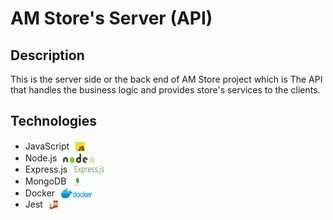 # AM Store's Server (API)

## Description

This is the server side or the back end of AM Store project which is The API that handles the business logic and provides store's services to the clients.

## Technologies

- JavaScript <img src="./icons_readme/javascript.svg" style="width: 15px;height: 15px; transform: translate(6px, 3px)">
- Node.js <img src="./icons_readme/nodejs.svg" style="width: 50px;height: 16px; transform: translate(6px, 3px)">
- Express.js <img src="./icons_readme/express.jpg" style="width: 50px;height: 15px; transform: translate(6px, 3px)">
- MongoDB <img src="./icons_readme/mongodb.svg" style="width: 16px;height: 16px; transform: translate(6px, 3px)">
- Docker <img src="./icons_readme/docker.svg" style="width: 50px;height: 16px; transform: translate(6px, 3px)">
- Jest <img src="./icons_readme/jest.svg" style="width: 15px;height: 15px; transform: translate(6px, 3px)">
